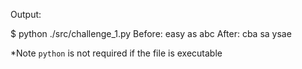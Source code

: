 Output:

  $ python ./src/challenge_1.py
  Before:  easy as abc
  After:  cba sa ysae

*Note `python` is not required if the file is executable
